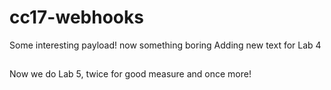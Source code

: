 # cc17-webhooks
Some interesting payload!
now something boring
Adding new text for Lab 4
##
Now we do Lab 5, twice for good measure
and once more!
